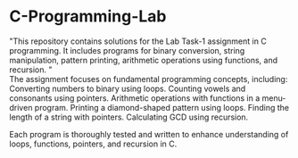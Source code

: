 # C-Programming-Lab
"This repository contains solutions for the Lab Task-1 assignment in C programming. It includes programs for binary conversion, string manipulation, pattern printing, arithmetic operations using functions, and recursion. "  
The assignment focuses on fundamental programming concepts, including:
Converting numbers to binary using loops.
Counting vowels and consonants using pointers.
Arithmetic operations with functions in a menu-driven program.
Printing a diamond-shaped pattern using loops.
Finding the length of a string with pointers.
Calculating GCD using recursion.

Each program is thoroughly tested and written to enhance understanding of loops, functions, pointers, and recursion in C.
